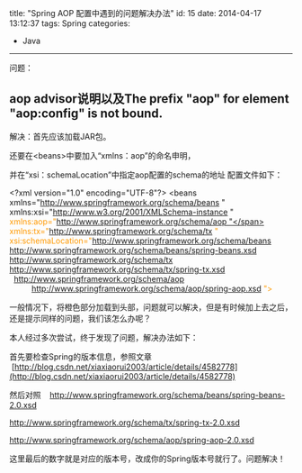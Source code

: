 title: "Spring AOP 配置中遇到的问题解决办法"
id: 15
date: 2014-04-17 13:12:37
tags: Spring
categories: 
- Java
---
<!--more-->
问题：

## aop advisor说明以及The prefix "aop" for element "aop:config" is not bound.

解决：首先应该加载JAR包。

还要在&lt;beans&gt;中要加入“xmlns：aop”的命名申明，

并在“xsi：schemaLocation”中指定aop配置的schema的地址
配置文件如下：

&lt;?xml version="1.0" encoding="UTF-8"?&gt;
&lt;beans xmlns="http://www.springframework.org/schema/beans "
xmlns:xsi="http://www.w3.org/2001/XMLSchema-instance "
<span style="color: #ff9900;">xmlns:aop="http://www.springframework.org/schema/aop "</span>
xmlns:tx="http://www.springframework.org/schema/tx "
xsi:schemaLocation="http://www.springframework.org/schema/beans
http://www.springframework.org/schema/beans/spring-beans.xsd
http://www.springframework.org/schema/tx
http://www.springframework.org/schema/tx/spring-tx.xsd
<span style="color: #ff9900;">  http://www.springframework.org/schema/aop</span>
<span style="color: #ff9900;">          http://www.springframework.org/schema/aop/spring-aop.xsd</span> "&gt;

一般情况下，将橙色部分加载到头部，问题就可以解决，但是有时候加上去之后，还是提示同样的问题，我们该怎么办呢？

本人经过多次尝试，终于发现了问题，解决办法如下：

首先要检查Spring的版本信息，参照文章  [http://blog.csdn.net/xiaxiaorui2003/article/details/4582778](http://blog.csdn.net/xiaxiaorui2003/article/details/4582778)

然后对照    http://www.springframework.org/schema/beans/spring-beans-2.0.xsd

http://www.springframework.org/schema/tx/spring-tx-2.0.xsd

http://www.springframework.org/schema/aop/spring-aop-2.0.xsd

这里最后的数字就是对应的版本号，改成你的Spring版本号就行了。问题解决！